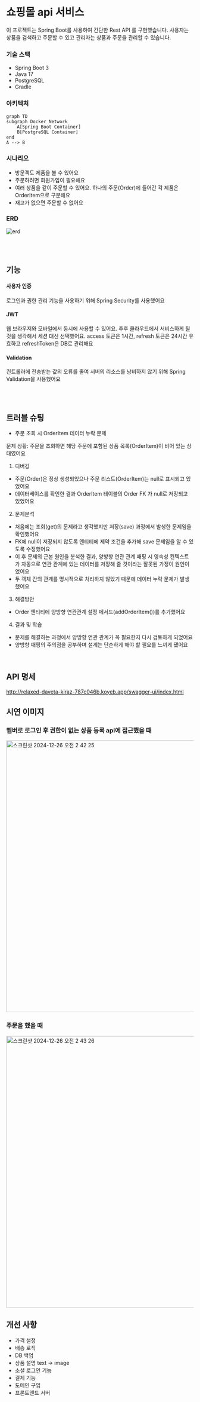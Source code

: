 # 쇼핑몰 api 서비스

이 프로젝트는 Spring Boot를 사용하여 간단한 Rest API 를 구현했습니다. 사용자는 상품을 검색하고 주문할 수 있고 관리자는 상품과 주문을 관리할 수 있습니다.

### 기술 스택

* Spring Boot 3
* Java 17
* PostgreSQL
* Gradle

### 아키텍처

```mermaid
graph TD
subgraph Docker Network
    A[Spring Boot Container]
    B[PostgreSQL Container]
end
A --> B
```

### 시나리오

* 방문객도 제품을 볼 수 있어요
* 주문하려면 회원가입이 필요해요
* 여러 상품을 같이 주문할 수 있어요. 하나의 주문(Order)에 들어간 각 제품은 OrderItem으로 구분해요
* 재고가 없으면 주문할 수 없어요

### ERD

![erd](https://github.com/user-attachments/assets/6be8fdd0-f2e8-4542-a0ed-38b039e1a2d6)

<br>
<br>

## 기능

#### 사용자 인증
로그인과 권한 관리 기능을 사용하기 위해 Spring Security를 사용했어요

#### JWT
웹 브라우저와 모바일에서 동시에 사용할 수 있어요. 추후 클라우드에서 서비스하게 될 것을 생각해서 세션 대신 선택했어요. 
access 토큰은 1시간, refresh 토큰은 24시간 유효하고 refreshToken은 DB로 관리해요

[//]: # (#### 헬스체크 &#40;Spring Actuator 사용&#41;)

[//]: # (1시간마다 정기적으로 확인해서 문제가 생기면 메시지를 전송해요)

#### Validation
컨트롤러에 전송받는 값의 오류를 줄여 서버의 리소스를 낭비하지 않기 위해 Spring Validation을 사용했어요

<br>
<br>

## 트러블 슈팅
* 주문 조회 시 OrderItem 데이터 누락 문제

문제 상황: 주문을 조회하면 해당 주문에 포함된 상품 목록(OrderItem)이 비어 있는 상태였어요
1. 디버깅
* 주문(Order)은 정상 생성되었으나 주문 리스트(OrderItem)는 null로 표시되고 있었어요
* 데이터베이스를 확인한 결과 OrderItem 테이블의 Order FK 가 null로 저장되고 있었어요
2. 문제분석
* 처음에는 조회(get)의 문제라고 생각했지만 저장(save) 과정에서 발생한 문제임을 확인했어요
* FK에 null이 저장되지 않도록 엔티티에 제약 조건을 추가해 save 문제임을 알 수 있도록 수정했어요
* 이 후 문제의 근본 원인을 분석한 결과, 양방향 연관 관계 매핑 시 영속성 컨텍스트가 자동으로 연관 관계에 있는 데이터를 저장해 줄 것이라는 잘못된 가정이 원인이었어요
* 두 객체 간의 관계를 명시적으로 처리하지 않았기 때문에 데이터 누락 문제가 발생했어요
3. 해결방안
* Order 엔티티에 양방향 연관관계 설정 메서드(addOrderItem())를 추가했어요
4. 결과 및 학습
* 문제를 해결하는 과정에서 양방향 연관 관계가 꼭 필요한지 다시 검토하게 되었어요
* 양방향 매핑의 주의점을 공부하며 설계는 단순하게 해야 할 필요를 느끼게 됐어요

<br>

## API 명세
http://relaxed-daveta-kiraz-787c046b.koyeb.app/swagger-ui/index.html

## 시연 이미지
### 멤버로 로그인 후 권한이 없는 상품 등록 api에 접근했을 때
<img width="727" alt="스크린샷 2024-12-26 오전 2 42 25" src="https://github.com/user-attachments/assets/85a634ea-843f-45cf-882d-c5e11edaab78" />

### 주문을 했을 때
<img width="727" alt="스크린샷 2024-12-26 오전 2 43 26" src="https://github.com/user-attachments/assets/e1cc3a9a-6b98-4126-879e-bc37ae920dd0" />

<br>

## 개선 사항
* 가격 설정
* 배송 로직
* DB 백업
* 상품 설명 text -> image
* 소셜 로그인 기능
* 결제 기능
* 도메인 구입
* 프론트엔드 서버

